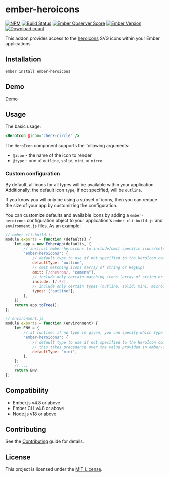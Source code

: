 # ember-heroicons

[![NPM][npm-badge-img]][npm-badge-link]
[![Build Status][build-status-img]][build-status-link]
[![Ember Observer Score][ember-observer-badge]][ember-observer-url]
[![Ember Version][ember-version]][ember-version-url]
[![Download count][npm-downloads-img]][npm-badge-link]

This addon provides access to the [heroicons](https://heroicons.com/) SVG icons within your Ember applications.

## Installation

```
ember install ember-heroicons
```

## Demo

[Demo](https://tzellman.github.io/ember-heroicons/)

## Usage

The basic usage:

```handlebars
<HeroIcon @icon="check-circle" />
```

The `HeroIcon` component supports the following arguments:

-   `@icon` - the name of the icon to render
-   `@type` - one of `outline`, `solid`, `mini` or `micro`

### Custom configuration

By default, all icons for all types will be available within your application. Additionally, the default icon `type`, if not specified, will be `outline`.

If you know you will only be using a subset of icons, then you can reduce the size of your app by customizing the configuration.

You can customize defaults and available icons by adding a `ember-heroicons` configuration object to your application's `ember-cli-build.js` and `environment.js` files. As an example:

```javascript
// ember-cli-build.js
module.exports = function (defaults) {
    let app = new EmberApp(defaults, {
        // instruct ember-heroicons to include/omit specific icons/sets
        "ember-heroicons": {
            // default type to use if not specified to the HeroIcon component
            defaultType: "outline",
            // omit matching icons (array of string or RegExp)
            omit: [/chevron/, "camera"],
            // include only certain matching icons (array of string or RegExp)
            include: [/.*/],
            // include only certain types (outline, solid, mini, micro)
            types: ["outline"],
        },
    });
    return app.toTree();
};
```

```javascript
// environment.js
module.exports = function (environment) {
    let ENV = {
        // at runtime, if no type is given, you can specify which type to use
        "ember-heroicons": {
            // default type to use if not specified to the HeroIcon component
            // this takes precedence over the value provided in ember-cli-build.js
            defaultType: "mini",
        },
    };
    // ...
    return ENV;
};
```

## Compatibility

-   Ember.js v4.8 or above
-   Ember CLI v4.8 or above
-   Node.js v18 or above

## Contributing

See the [Contributing](CONTRIBUTING.md) guide for details.

## License

This project is licensed under the [MIT License](LICENSE.md).

[npm-badge-img]: https://badge.fury.io/js/ember-heroicons.svg
[npm-badge-link]: http://badge.fury.io/js/ember-heroicons
[build-status-img]: https://github.com/tzellman/ember-heroicons/workflows/CI/badge.svg?branch=master&event=push
[build-status-link]: https://github.com/tzellman/ember-heroicons/actions?query=workflow%3A%22CI%22
[npm-downloads-img]: https://img.shields.io/npm/dt/ember-heroicons.svg
[ember-observer-badge]: http://emberobserver.com/badges/ember-heroicons.svg
[ember-observer-url]: http://emberobserver.com/addons/ember-heroicons
[ember-version]: https://img.shields.io/badge/Ember-3.12%2B-brightgreen.svg
[ember-version-url]: https://blog.emberjs.com/2019/08/16/ember-3-12-released.html
